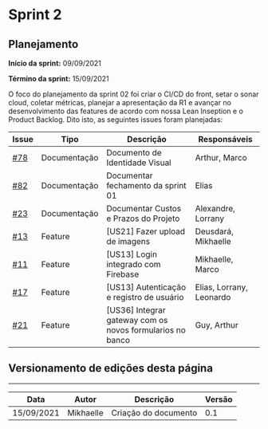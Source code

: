# Sprint 2

## Planejamento

__Início da sprint:__ 09/09/2021

__Término da sprint:__ 15/09/2021

O foco do planejamento da sprint 02 foi criar o CI/CD do front, setar o sonar cloud, coletar métricas, planejar a apresentação da R1 e avançar no desenvolvimento das features de acordo com nossa Lean Inseption e o Product Backlog. Dito isto, as seguintes issues foram planejadas:

| Issue | Tipo | Descrição | Responsáveis |
|--|--|----|--|
| [#78](https://github.com/fga-eps-mds/2021.1-Cartografia-social-docs/issues/78) | Documentação | Documento de Identidade Visual | Arthur, Marco |
| [#82](https://github.com/fga-eps-mds/2021.1-Cartografia-social-docs/issues/82) | Documentação | Documentar fechamento da sprint 01 | Elias |
| [#23](https://github.com/fga-eps-mds/2021.1-Cartografia-social-docs/issues/23) | Documentação | Documentar Custos e Prazos do Projeto | Alexandre, Lorrany |
| [#13](https://github.com/fga-eps-mds/2021.1-Cartografia-social-front/issues/13) | Feature | [US21] Fazer upload de imagens | Deusdará, Mikhaelle |
| [#11](https://github.com/fga-eps-mds/2021.1-Cartografia-social-front/issues/11) | Feature | [US13] Login integrado com Firebase| Mikhaelle, Marco |
| [#17](https://github.com/fga-eps-mds/2021.1-Cartografia-social-front/issues/11) | Feature | [US13] Autenticação e registro de usuário| Elias, Lorrany, Leonardo |
| [#21](https://github.com/fga-eps-mds/2021.1-Cartografia-social-api-gateway/issues/21) | Feature | [US36] Integrar gateway com os novos formularios no banco| Guy, Arthur |


## Versionamento de edições desta página
---

| Data | Autor | Descrição | Versão |
|------|-------|-----------|--------|
| 15/09/2021 | Mikhaelle | Criação do documento | 0.1 |